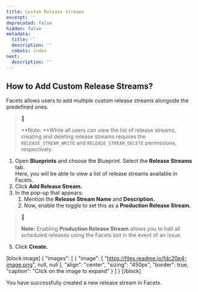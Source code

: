 ```yaml
---
title: Custom Release Streams
excerpt: ''
deprecated: false
hidden: false
metadata:
  title: ''
  description: ''
  robots: index
next:
  description: ''
---
```

## How to Add Custom Release Streams?

Facets allows users to add multiple custom release streams alongside the predefined ones.

> 📘 
> 
> **Note: **While all users can view the list of release streams, creating and deleting release streams requires the `RELEASE_STREAM_WRITE` and `RELEASE_STREAM_DELETE` permissions, respectively.

1. Open **Blueprints** and choose the Blueprint. Select the **Release Streams** tab.  
   Here, you will be able to view a list of release streams available in Facets.
2. Click **Add Release Stream.**
3. In the pop-up that appears:
   1. Mention the **Release Stream Name** and **Description.**
   2. Now, enable the toggle to set this as a **Production Release Stream.**

> 📘 
> 
> **Note:** Enabling **Production Release Stream** allows you to halt all scheduled releases using the Facets bot in the event of an issue.

5. Click **Create.**

[block:image]
{
  "images": [
    {
      "image": [
        "https://files.readme.io/fdc20e4-image.png",
        null,
        null
      ],
      "align": "center",
      "sizing": "450px",
      "border": true,
      "caption": "Click on the image to expand"
    }
  ]
}
[/block]


You have successfully created a new release stream in Facets.